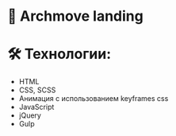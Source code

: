 # 🏡 Archmove landing

# 🛠 Технологии:

- HTML
- CSS, SCSS
- Анимация с использованием keyframes css
- JavaScript
- jQuery
- Gulp
